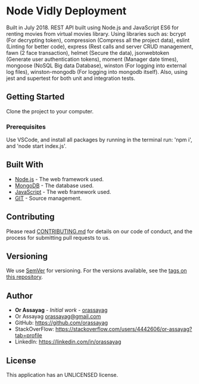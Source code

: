 # Node Vidly Deployment

Built in July 2018. REST API built using Node.js and JavaScript ES6 for renting movies from virtual movies library. Using libraries such as: bcrypt (For decrypting token), compression (Compress all the project data), eslint (Linting for better code), express (Rest calls and server CRUD management, fawn (2 face transaction), helmet (Secure the data), jsonwebtoken (Generate user authentication tokens), moment (Manager date times), mongoose (NoSQL Big data Database), winston (For logging into external log files), winston-mongodb (For logging into mongodb itself). Also, using jest and supertest for both unit and integration tests.

## Getting Started

Clone the project to your computer.

### Prerequisites

Use VSCode, and install all packages by running in the terminal run: 'npm i', and 'node start index.js'.

## Built With

* [Node.js](https://nodejs.org/en) - The web framework used.
* [MongoDB](https://www.mongodb.com) - The database used.
* [JavaScript](https://javascript.info) - The web framework used.
* [GIT](https://git-scm.com) - Source management.

## Contributing

Please read [CONTRIBUTING.md](https://gist.github.com/PurpleBooth/b24679402957c63ec426) for details on our code of conduct, and the process for submitting pull requests to us.

## Versioning

We use [SemVer](http://semver.org/) for versioning. For the versions available, see the [tags on this repository](https://github.com/your/project/tags).

## Author

* **Or Assayag** - *Initial work* - [orassayag](https://github.com/orassayag)
* Or Assayag <orassayag@gmail.com>
* GitHub: https://github.com/orassayag
* StackOverFlow: https://stackoverflow.com/users/4442606/or-assayag?tab=profile
* LinkedIn: https://linkedin.com/in/orassayag

## License

This application has an UNLICENSED license.